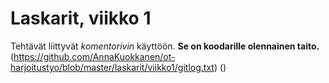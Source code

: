 # Laskarit, viikko 1

Tehtävät liittyvät *komentorivin* käyttöön. **Se on koodarille olennainen taito.**
(https://github.com/AnnaKuokkanen/ot-harjoitustyo/blob/master/laskarit/viikko1/gitlog.txt)
()

